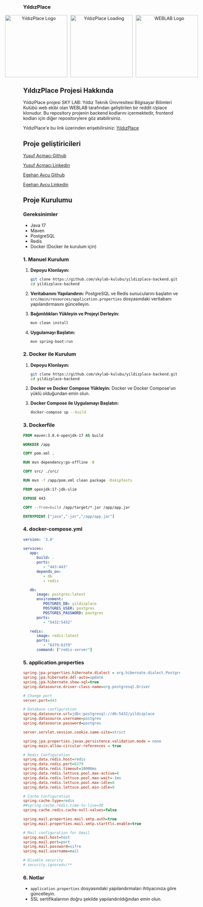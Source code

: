 ### YıldızPlace

<div style="display: flex; justify-content: center; align-items: center; gap: 10px; text-align: center;">
  <img src="https://avatars.githubusercontent.com/u/96308083?s=200&v=4" alt="YıldızPlace Logo" width="200">
  <img src="https://place.yildizskylab.com/images/loading.gif" alt="YıldızPlace Loading" width="200">
  <img src="https://iili.io/dcTZdJe.png" alt="WEBLAB Logo" width="200">
</div>

## YıldızPlace Projesi Hakkında
YıldızPlace projesi SKY LAB: Yıldız Teknik Ünivresitesi Bilgisayar Bilimleri Kulübü web ekibi olan WEBLAB tarafından geliştirilen bir reddit r/place klonudur. 
Bu repository projenin backend kodlarını içermektedir, frontend kodları için diğer repositorylere göz atabilirsiniz.

YıldızPlace'e bu link üzerinden erişebilirsiniz:
[YıldızPlace](https://place.yildizskylab.com)

## Proje geliştiricileri

[Yusuf Açmacı Github](https://github.com/yustyy)

[Yusuf Açmacı Linkedin](https://www.linkedin.com/in/yusuf-acmaci)

[Egehan Avcu Github](https://github.com/egehanavcu)

[Egehan Avcu Linkedin](https://www.linkedin.com/in/egehanavcu/)

## Proje Kurulumu

### Gereksinimler
- Java 17
- Maven
- PostgreSQL
- Redis
- Docker (Docker ile kurulum için)

### 1. Manuel Kurulum

1. **Depoyu Klonlayın:**
   ```sh
   git clone https://github.com/skylab-kulubu/yildizplace-backend.git
   cd yildizplace-backend
   ```

2. **Veritabanını Yapılandırın:**
   PostgreSQL ve Redis sunucularını başlatın ve `src/main/resources/application.properties` dosyasındaki veritabanı yapılandırmasını güncelleyin.

3. **Bağımlılıkları Yükleyin ve Projeyi Derleyin:**
   ```sh
   mvn clean install
   ```

4. **Uygulamayı Başlatın:**
   ```sh
   mvn spring-boot:run
   ```

### 2. Docker ile Kurulum

1. **Depoyu Klonlayın:**
   ```sh
   git clone https://github.com/skylab-kulubu/yildizplace-backend.git
   cd yildizplace-backend
   ```

2. **Docker ve Docker Compose Yükleyin:**
   Docker ve Docker Compose'un yüklü olduğundan emin olun.

3. **Docker Compose ile Uygulamayı Başlatın:**
   ```sh
   docker-compose up --build
   ```

### 3. Dockerfile

```dockerfile
FROM maven:3.8.4-openjdk-17 AS build

WORKDIR /app

COPY pom.xml .

RUN mvn dependency:go-offline -B

COPY src/ ./src/

RUN mvn -f /app/pom.xml clean package -DskipTests

FROM openjdk:17-jdk-slim

EXPOSE 443

COPY --from=build /app/target/*.jar /app/app.jar

ENTRYPOINT ["java","-jar","/app/app.jar"]
```

### 4. docker-compose.yml

```yaml
version: '3.8'

services:
   app:
      build: .
      ports:
         - "443:443"
      depends_on:
         - db
         - redis

   db:
      image: postgres:latest
      environment:
         POSTGRES_DB: yildizplace
         POSTGRES_USER: postgres
         POSTGRES_PASSWORD: postgres
      ports:
         - "5432:5432"

   redis:
      image: redis:latest
      ports:
         - "6379:6379"
      command: ["redis-server"]
```

### 5. application.properties

```ini
spring.jpa.properties.hibernate.dialect = org.hibernate.dialect.PostgreSQLDialect
spring.jpa.hibernate.ddl-auto=update
spring.jpa.hibernate.show-sql=true
spring.datasource.driver-class-name=org.postgresql.Driver

# Change port
server.port=443

# Database configuration
spring.datasource.url=jdbc:postgresql://db:5432/yildizplace
spring.datasource.username=postgres
spring.datasource.password=postgres

server.servlet.session.cookie.same-site=strict

spring.jpa.properties.javax.persistence.validation.mode = none
spring.main.allow-circular-references = true

# Redis Configuration
spring.data.redis.host=redis
spring.data.redis.port=6379
spring.data.redis.timeout=10000ms
spring.data.redis.lettuce.pool.max-active=8
spring.data.redis.lettuce.pool.max-wait=-1ms
spring.data.redis.lettuce.pool.max-idle=8
spring.data.redis.lettuce.pool.min-idle=8

# Cache Configuration
spring.cache.type=redis
##spring.cache.redis.time-to-live=30
spring.cache.redis.cache-null-values=false

spring.mail.properties.mail.smtp.auth=true
spring.mail.properties.mail.smtp.starttls.enable=true

# Mail configuration for Gmail
spring.mail.host=host
spring.mail.port=port
spring.mail.password=sifre
spring.mail.username=mail

# Disable security
# security.ignored=/**
```

### 6. Notlar
- `application.properties` dosyasındaki yapılandırmaları ihtiyacınıza göre güncelleyin.
- SSL sertifikalarının doğru şekilde yapılandırıldığından emin olun.
